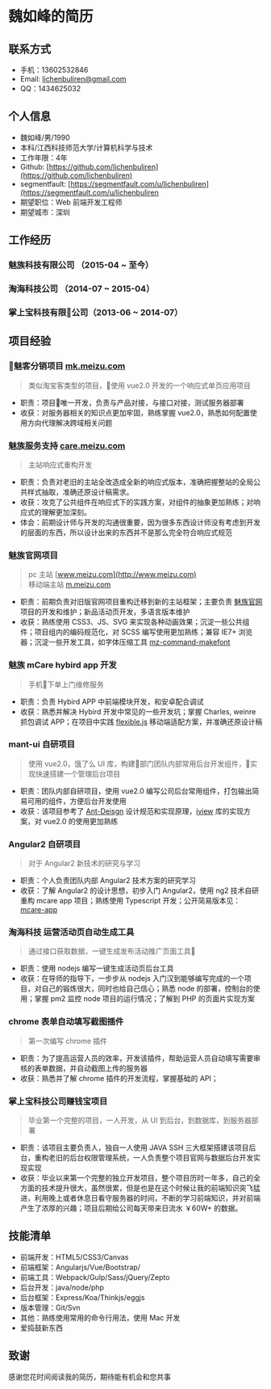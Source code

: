 # 魏如峰的简历
## 联系方式
- 手机：13602532846
- Email: lichenbuliren@gmail.com
- QQ：1434625032

## 个人信息
- 魏如峰/男/1990
- 本科/江西科技师范大学/计算机科学与技术
- 工作年限：4年
- Github: [https://github.com/lichenbuliren](https://github.com/lichenbuliren)
- segmentfault: [https://segmentfault.com/u/lichenbuliren](https://segmentfault.com/u/lichenbuliren
- 期望职位：Web 前端开发工程师
- 期望城市：深圳

## 工作经历

### 魅族科技有限公司 （2015-04 ~ 至今）
### 淘海科技公司 （2014-07 ~ 2015-04）
### 掌上宝科技有限公司（2013-06 ~ 2014-07）

## 项目经验

### 魅客分销项目 [mk.meizu.com](http://mk.meizu.com)

> 类似淘宝客类型的项目，使用 vue2.0 开发的一个响应式单页应用项目

- 职责：项目唯一开发，负责与产品对接，与接口对接，测试服务器部署
- 收获：对服务器相关的知识点更加牢固，熟练掌握 vue2.0，熟悉如何配置使用方向代理解决跨域相关问题

### 魅族服务支持 [care.meizu.com](http://care.meizu.com)

> 主站响应式重构开发

- 职责：负责对老旧的主站全改造成全新的响应式版本，准确把握整站的全局公共样式抽取，准确还原设计稿需求。
- 收获：攻克了公共组件在响应式下的实践方案，对组件的抽象更加熟练；对响应式的理解更加深刻。
- 体会：前期设计师与开发的沟通很重要，因为很多东西设计师没有考虑到开发的层面的东西，所以设计出来的东西并不是那么完全符合响应式规范

### 魅族官网项目 

> pc 主站 [www.meizu.com](http://www.meizu.com)   
> 移动端主站 [m.meizu.com](http://m.meizu.com)

- 职责：前期负责对旧版官网项目重构迁移到新的主站框架；主要负责 [魅族官网](http://m.meizu.com)项目的开发和维护；新品活动页开发，多语言版本维护
- 收获：熟练使用 CSS3、JS、SVG 来实现各种动画效果；沉淀一些公共组件；项目组内的编码规范化，对 SCSS 编写使用更加熟练；兼容 IE7+ 浏览器；沉淀一些开发工具，如字体压缩工具 [mz-command-makefont](github.com/mz-team/mz-command-makefont)

### 魅族 mCare hybird app 开发

> 手机下单上门维修服务

- 职责：负责 Hybird APP 中前端模块开发，和安卓配合调试
- 收获：熟悉并解决 Hybird 开发中常见的一些开发坑；掌握 Charles, weinre 抓包调试 APP；在项目中实践 [flexible.js](https://github.com/amfe/lib-flexible) 移动端适配方案，并准确还原设计稿

### mant-ui 自研项目

> 使用 vue2.0，饿了么 UI 库，构建部门团队内部常用后台开发组件，实现快速搭建一个管理后台项目

- 职责：团队内部自研项目，使用 vue2.0 编写公司后台常用组件，打包输出简易可用的组件，方便后台开发使用
- 收获：该项目参考了 [Ant-Deisgn](https://ant.design/) 设计规范和实现原理，[iview](https://www.iviewui.com/) 库的实现方案，对 vue2.0 的使用更加熟练

### Angular2 自研项目

> 对于 Angular2 新技术的研究与学习

- 职责：个人负责团队内部 Angular2 技术方案的研究学习
- 收获：了解 Angular2 的设计思想，初步入门 Angular2，使用 ng2 技术自研重构 mcare app 项目；熟练使用 Typescript 开发；公开简易版本见：[mcare-app](https://github.com/lichenbuliren/mcare-app)

### 淘海科技 运营活动页自动生成工具

> 通过接口获取数据，一键生成发布活动推广页面工具

- 职责：使用 nodejs 编写一键生成活动页后台工具
- 收获：在导师的指导下，一步步从 nodejs 入门汉到能够编写完成的一个项目，对自己的锻炼很大，同时也给自己信心；熟悉 node 的部署，控制台的使用；掌握 pm2 监控 node 项目的运行情况；了解到 PHP 的页面片实现方案

### chrome 表单自动填写截图插件

> 第一次编写 chrome 插件

- 职责：为了提高运营人员的效率，开发该插件，帮助运营人员自动填写需要审核的表单数据，并自动截图上传的服务器
- 收获：熟悉并了解 chrome 插件的开发流程，掌握基础的 API；

### 掌上宝科技公司赚钱宝项目

> 毕业第一个完整的项目，一人开发，从 UI 到后台，到数据库，到服务器部署

- 职责：该项目主要负责人，独自一人使用 JAVA SSH 三大框架搭建该项目后台，重构老旧的后台权限管理系统，一人负责整个项目官网与数据后台开发实现实现
- 收获：毕业以来第一个完整的独立开发项目，整个项目历时一年多，自己的全方面的技术提升很大，虽然很累，但是也是在这个时候让我的前端知识突飞猛进，利用晚上或者休息日看守服务器的时间，不断的学习前端知识，并对前端产生了浓厚的兴趣；项目后期给公司每天带来日流水 ￥60W+ 的数据。

## 技能清单
- 前端开发：HTML5/CSS3/Canvas
- 前端框架：Angularjs/Vue/Bootstrap/
- 前端工具：Webpack/Gulp/Sass/jQuery/Zepto
- 后台开发：java/node/php
- 后台框架：Express/Koa/Thinkjs/eggjs
- 版本管理：Git/Svn
- 其他：熟练使用常用的命令行用法，使用 Mac 开发
- 爱捣鼓新东西

## 致谢
感谢您花时间阅读我的简历，期待能有机会和您共事
